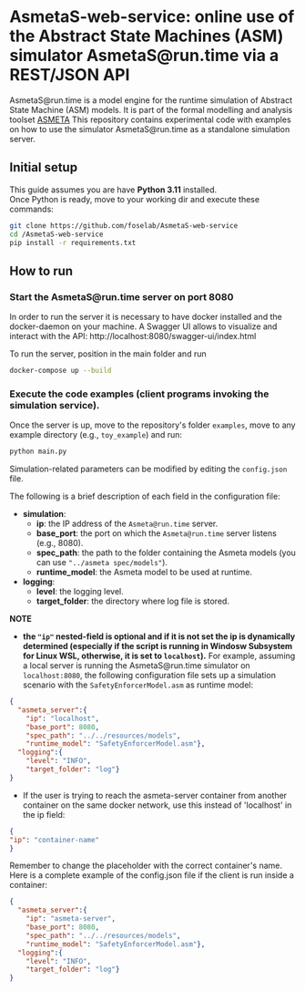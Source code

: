 # AsmetaS-web-service: online use of the Abstract State Machines (ASM) simulator AsmetaS&#8203;@run.time via a REST/JSON API

AsmetaS&#8203;@run.time is a model engine for the runtime simulation of Abstract State Machine (ASM) models.
It is part of the formal modelling and analysis toolset [ASMETA](https://asmeta.github.io/index.html)
This repository contains experimental code with examples on how to use the simulator  AsmetaS&#8203;@run.time  as a standalone simulation server.

## Initial setup

This guide assumes you are have **Python 3.11** installed. \
Once Python is ready, move to your working dir and execute these commands:

```bash
git clone https://github.com/foselab/AsmetaS-web-service
cd /AsmetaS-web-service 
pip install -r requirements.txt
```

## How to run

### Start the AsmetaS&#8203;@run.time server on port 8080
In order to run the server it is necessary to have docker installed and the docker-daemon on your machine.
A Swagger UI allows to visualize and interact with the API: http://localhost:8080/swagger-ui/index.html

To run the server, position in the main folder and run

```bash
docker-compose up --build
```

### Execute the code examples (client programs invoking the simulation service).

Once the server is up, move to the repository's folder `examples`, move to any example directory (e.g., `toy_example`) and run:

```bash
python main.py
```

Simulation-related parameters can be modified by editing the `config.json` file.

The following is a brief description of each field in the configuration file:
* **simulation**:
  * **ip**: the IP address of the `Asmeta@run.time` server.
  * **base_port**: the port on which the `Asmeta@run.time` server listens (e.g., 8080).
  * **spec_path**: the path to the folder containing the Asmeta models (you can use `"../asmeta spec/models"`).
  * **runtime_model**: the Asmeta model to be used at runtime.
* **logging**:
  * **level**: the logging level.
  * **target_folder**: the directory where log file is stored.

**NOTE**
* **the `"ip"` nested-field is optional and if it is not set the ip is dynamically determined (especially if the script is running in Windosw Subsystem for Linux WSL, otherwise, it is set to `localhost`).**
For example, assuming a local server is running the AsmetaS&#8203;@run.time simulator on `localhost:8080`, the following configuration file sets up a simulation scenario with the `SafetyEnforcerModel.asm` as runtime model:

```json
{
  "asmeta_server":{
    "ip": "localhost",
    "base_port": 8080,
    "spec_path": "../../resources/models",
    "runtime_model": "SafetyEnforcerModel.asm"},
  "logging":{
    "level": "INFO",
    "target_folder": "log"}
}
```

* If the user is trying to reach the asmeta-server container from another container on the same docker network, use this 
instead of 'localhost' in the ip field:

```json
{
"ip": "container-name"
}
```

Remember to change the placeholder with the correct container's name.
Here is a complete example of the config.json file if the client is run inside a container:

```json
{
  "asmeta_server":{
    "ip": "asmeta-server",
    "base_port": 8080,
    "spec_path": "../../resources/models",
    "runtime_model": "SafetyEnforcerModel.asm"},
  "logging":{
    "level": "INFO",
    "target_folder": "log"}
}
```
